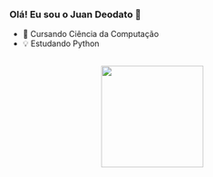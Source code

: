 ### Olá! Eu sou o Juan Deodato 👋

- 📖 Cursando Ciência da Computação
- 💡 Estudando Python
##
<div align="center">
  <a href="https://github.com/JuanDeodato04">
  <img height="180em" src="https://github-readme-stats.vercel.app/api?username=JuanDeodato04&show_icons=true&theme=dark&include_all_commits=true&count_private=true"/>
</div>  
